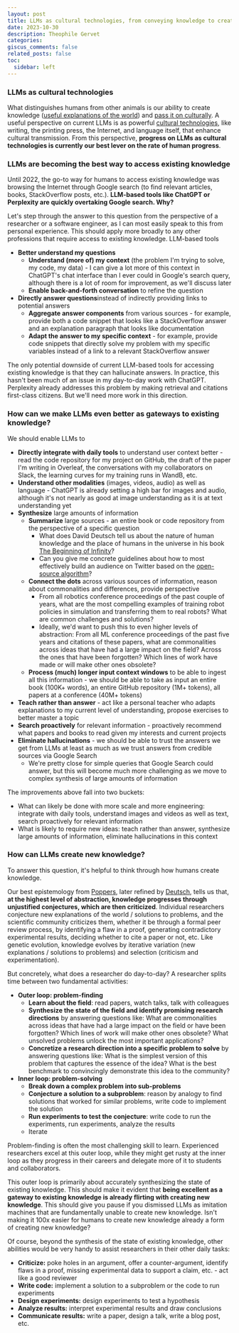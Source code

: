 ```yaml
---
layout: post
title: LLMs as cultural technologies, from conveying knowledge to creating it? 
date: 2023-10-30
description: Theophile Gervet
categories: 
giscus_comments: false
related_posts: false
toc:
  sidebar: left
---
```

### LLMs as cultural technologies

What distinguishes humans from other animals is our ability to create knowledge ([useful explanations of the world](https://theophilegervet.github.io/book_notes/the-beginning-of-infinity/)) and [pass it on culturally](https://theophilegervet.github.io/book_notes/the-secret-of-our-success/). A useful perspective on current LLMs is as powerful [cultural technologies](https://arxiv.org/abs/2305.07666), like writing, the printing press, the Internet, and language itself, that enhance cultural transmission. From this perspective, **progress on LLMs as cultural technologies is currently our best lever on the rate of human progress**.

### LLMs are becoming the best way to access existing knowledge

Until 2022, the go-to way for humans to access existing knowledge was browsing the Internet through Google search (to find relevant articles, books, StackOverflow posts, etc.). **LLM-based tools like ChatGPT or Perplexity are quickly overtaking Google search. Why?**

Let's step through the answer to this question from the perspective of a researcher or a software engineer, as I can most easily speak to this from personal experience. This should apply more broadly to any other professions that require access to existing knowledge. LLM-based tools
- **Better understand my questions**
    - **Understand (more of) my context** (the problem I'm trying to solve, my code, my data) - I can give a lot more of this context in ChatGPT's chat interface than I ever could in Google's search query, although there is a lot of room for improvement, as we'll discuss later
    - **Enable back-and-forth conversation** to refine the question
- **Directly answer questions**instead of indirectly providing links to potential answers
    - **Aggregate answer components** from various sources - for example, provide both a code snippet that looks like a StackOverflow answer and an explanation paragraph that looks like documentation
    - **Adapt the answer to my specific context** - for example, provide code snippets that directly solve my problem with my specific variables instead of a link to a relevant StackOverflow answer

The only potential downside of current LLM-based tools for accessing existing knowledge is that they can hallucinate answers. In practice, this hasn't been much of an issue in my day-to-day work with ChatGPT. Perplexity already addresses this problem by making retrieval and citations first-class citizens. But we'll need more work in this direction.

### How can we make LLMs even better as gateways to existing knowledge?

We should enable LLMs to
- **Directly integrate with daily tools** to understand user context better - read the code repository for my project on GitHub, the draft of the paper I'm writing in Overleaf, the conversations with my collaborators on Slack, the learning curves for my training runs in WandB, etc.
- **Understand other modalities** (images, videos, audio) as well as language - ChatGPT is already setting a high bar for images and audio, although it's not nearly as good at image understanding as it is at text understanding yet
- **Synthesize** large amounts of information 
    - **Summarize** large sources - an entire book or code repository from the perspective of a specific question
        - What does David Deutsch tell us about the nature of human knowledge and the place of humans in the universe in his book [The Beginning of Infinity](https://theophilegervet.github.io/book_notes/the-beginning-of-infinity/)?
        - Can you give me concrete guidelines about how to most effectively build an audience on Twitter based on the [open-source algorithm](https://github.com/twitter/the-algorithm-ml)?
    - **Connect the dots** across various sources of information, reason about commonalities and differences, provide perspective
        - From all robotics conference proceedings of the past couple of years, what are the most compelling examples of training robot policies in simulation and transferring them to real robots? What are common challenges and solutions?
        - Ideally, we'd want to push this to even higher levels of abstraction: From all ML conference proceedings of the past five years and citations of these papers, what are commonalities across ideas that have had a large impact on the field? Across the ones that have been forgotten? Which lines of work have made or will make other ones obsolete?
    - **Process (much) longer input context windows** to be able to ingest all this information - we should be able to take as input an entire book (100K+ words), an entire GitHub repository (1M+ tokens), all papers at a conference (40M+ tokens)
- **Teach rather than answer** - act like a personal teacher who adapts explanations to my current level of understanding, propose exercises to better master a topic
- **Search proactively** for relevant information - proactively recommend what papers and books to read given my interests and current projects
- **Eliminate hallucinations** - we should be able to trust the answers we get from LLMs at least as much as we trust answers from credible sources via Google Search
    - We're pretty close for simple queries that Google Search could answer, but this will become much more challenging as we move to complex synthesis of large amounts of information

The improvements above fall into two buckets:
- What can likely be done with more scale and more engineering: integrate with daily tools, understand images and videos as well as text, search proactively for relevant information
- What is likely to require new ideas: teach rather than answer, synthesize large amounts of information, eliminate hallucinations in this context

### How can LLMs create new knowledge?

To answer this question, it's helpful to think through how humans create knowledge. 

Our best epistemology from [Poppers](https://www.goodreads.com/book/show/61550.The_Logic_of_Scientific_Discovery), later refined by [Deutsch](https://theophilegervet.github.io/book_notes/the-beginning-of-infinity/), tells us that, **at the highest level of abstraction, knowledge progresses through unjustified conjectures, which are then criticized**. Individual researchers conjecture new explanations of the world / solutions to problems, and the scientific community criticizes them, whether it be through a formal peer review process, by identifying a flaw in a proof, generating contradictory experimental results, deciding whether to cite a paper or not, etc. Like genetic evolution, knowledge evolves by iterative variation (new explanations / solutions to problems) and selection (criticism and experimentation).

But concretely, what does a researcher do day-to-day? A researcher splits time between two fundamental activities:
- **Outer loop: problem-finding**
    - **Learn about the field**: read papers, watch talks, talk with colleagues
    - **Synthesize the state of the field and identify promising research directions** by answering questions like: What are commonalities across ideas that have had a large impact on the field or have been forgotten? Which lines of work will make other ones obsolete? What unsolved problems unlock the most important applications?
    - **Concretize a research direction into a specific problem to solve** by answering questions like: What is the simplest version of this problem that captures the essence of the idea? What is the best benchmark to convincingly demonstrate this idea to the community?
- **Inner loop: problem-solving**
    - **Break down a complex problem into sub-problems**
    - **Conjecture a solution to a subproblem**: reason by analogy to find solutions that worked for similar problems, write code to implement the solution
    - **Run experiments to test the conjecture**: write code to run the experiments, run experiments, analyze the results
    - Iterate

Problem-finding is often the most challenging skill to learn. Experienced researchers excel at this outer loop, while they might get rusty at the inner loop as they progress in their careers and delegate more of it to students and collaborators. 

This outer loop is primarily about accurately synthesizing the state of existing knowledge. This should make it evident that **being excellent as a gateway to existing knowledge is already flirting with creating new knowledge**. This should give you pause if you dismissed LLMs as imitation machines that are fundamentally unable to create new knowledge. Isn't making it 100x easier for humans to create new knowledge already a form of creating new knowledge?

Of course, beyond the synthesis of the state of existing knowledge, other abilities would be very handy to assist researchers in their other daily tasks:
- **Criticize:** poke holes in an argument, offer a counter-argument, identify flaws in a proof, missing experimental data to support a claim, etc. - act like a good reviewer
- **Write code:** implement a solution to a subproblem or the code to run experiments
- **Design experiments:** design experiments to test a hypothesis
- **Analyze results:** interpret experimental results and draw conclusions
- **Communicate results:** write a paper, design a talk, write a blog post, etc.
